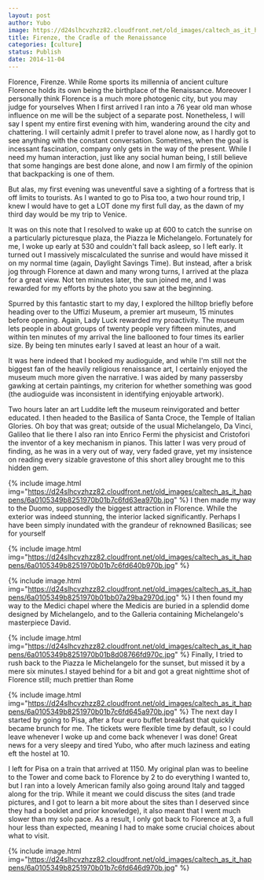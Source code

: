 ```yaml
---
layout: post
author: Yubo
image: https://d24slhcvzhzz82.cloudfront.net/old_images/caltech_as_it_happens/6a0105349b8251970b01bb07a29b48970d.jpg
title: Firenze, the Cradle of the Renaissance 
categories: [culture]
status: Publish
date: 2014-11-04
---
```


Florence, Firenze. While Rome sports its millennia of ancient culture Florence holds its own being the birthplace of the Renaissance. Moreover I personally think Florence is a much more photogenic city, but you may judge for yourselves
When I first arrived I ran into a 76 year old man whose influence on me will be the subject of a separate post. Nonetheless, I will say I spent my entire first evening with him, wandering around the city and chattering. I will certainly admit I prefer to travel alone now, as I hardly got to see anything with the constant conversation. Sometimes, when the goal is incessant fascination, company only gets in the way of the present. While I need my human interaction, just like any social human being, I still believe that some hangings are best done alone, and now I am firmly of the opinion that backpacking is one of them.

But alas, my first evening was uneventful save a sighting of a fortress that is off limits to tourists. As I wanted to go to Pisa too, a two hour round trip, I knew I would have to get a LOT done my first full day, as the dawn of my third day would be my trip to Venice.

It was on this note that I resolved to wake up at 600 to catch the sunrise on a particularly picturesque plaza, the Piazza le Michelangelo. Fortunately for me, I woke up early at 530 and couldn't fall back asleep, so I left early. It turned out I massively miscalculated the sunrise and would have missed it on my normal time (again, Daylight Savings Time). But instead, after a brisk jog through Florence at dawn and many wrong turns, I arrived at the plaza for a great view. Not ten minutes later, the sun joined me, and I was rewarded for my efforts by the photo you saw at the beginning.

Spurred by this fantastic start to my day, I explored the hilltop briefly before heading over to the Uffizi Museum, a premier art museum, 15 minutes before opening. Again, Lady Luck rewarded my proactivity. The museum lets people in about groups of twenty people very fifteen minutes, and within ten minutes of my arrival the line ballooned to four times its earlier size. By being ten minutes early I saved at least an hour of a wait.

It was here indeed that I booked my audioguide, and while I'm still not the biggest fan of the heavily religious renaissance art, I certainly enjoyed the museum much more given the narrative. I was aided by many passersby gawking at certain paintings, my criterion for whether something was good (the audioguide was inconsistent in identifying enjoyable artwork).

Two hours later an art Luddite left the museum reinvigorated and better educated. I then headed to the Basilica of Santa Croce, the Temple of Italian Glories. Oh boy that was great; outside of the usual Michelangelo, Da Vinci, Galileo that lie there I also ran into Enrico Fermi the physicist and Cristofori the inventor of a key mechanism in pianos. This latter I was very proud of finding, as he was in a very out of way, very faded grave, yet my insistence on reading every sizable gravestone of this short alley brought me to this hidden gem.


{% include image.html img="https://d24slhcvzhzz82.cloudfront.net/old_images/caltech_as_it_happens/6a0105349b8251970b01b7c6fd63ea970b.jpg" %}
I then made my way to the Duomo, supposedly the biggest attraction in Florence. While the exterior was indeed stunning, the interior lacked significantly. Perhaps I have been simply inundated with the grandeur of reknowned Basilicas; see for yourself


{% include image.html img="https://d24slhcvzhzz82.cloudfront.net/old_images/caltech_as_it_happens/6a0105349b8251970b01b7c6fd640b970b.jpg" %}

{% include image.html img="https://d24slhcvzhzz82.cloudfront.net/old_images/caltech_as_it_happens/6a0105349b8251970b01bb07a29ba2970d.jpg" %}
I then found my way to the Medici chapel where the Medicis are buried in a splendid dome designed by Michelangelo, and to the Galleria containing Michelangelo's masterpiece David.


{% include image.html img="https://d24slhcvzhzz82.cloudfront.net/old_images/caltech_as_it_happens/6a0105349b8251970b01b8d08766fd970c.jpg" %}
Finally, I tried to rush back to the Piazza le Michelangelo for the sunset, but missed it by a mere six minutes.I stayed behind for a bit and got a great nighttime shot of Florence still; much prettier than Rome


{% include image.html img="https://d24slhcvzhzz82.cloudfront.net/old_images/caltech_as_it_happens/6a0105349b8251970b01b7c6fd645a970b.jpg" %}
The next day I started by going to Pisa, after a four euro buffet breakfast that quickly became brunch for me. The tickets were flexible time by default, so I could leave whenever I woke up and come back whenever I was done! Great news for a very sleepy and tired Yubo, who after much laziness and eating eft the hostel at 10.

I left for Pisa on a train that arrived at 1150. My original plan was to beeline to the Tower and come back to Florence by 2 to do everything I wanted to, but I ran into a lovely American family also going around Italy and tagged along for the trip. While it meant we could discuss the sites (and trade pictures, and I got to learn a bit more about the sites than I deserved since they had a booklet and prior knowledge), it also meant that I went much slower than my solo pace. As a result, I only got back to Florence at 3, a full hour less than expected, meaning I had to make some crucial choices about what to visit.


{% include image.html img="https://d24slhcvzhzz82.cloudfront.net/old_images/caltech_as_it_happens/6a0105349b8251970b01b7c6fd646d970b.jpg" %}
